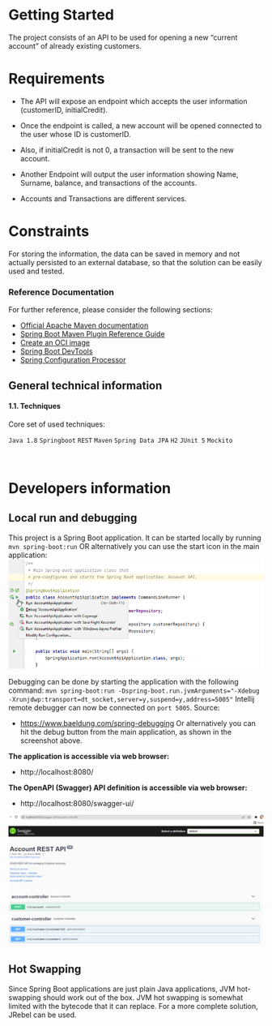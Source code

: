 # Getting Started

The project consists of an API to be used for opening a new “current account” of already existing  customers.
# Requirements
* The API will expose an endpoint which accepts the user information (customerID,
initialCredit).
* Once the endpoint is called, a new account will be opened connected to the user whose ID is
customerID.
* Also, if initialCredit is not 0, a transaction will be sent to the new account.
* Another Endpoint will output the user information showing Name, Surname, balance, and
transactions of the accounts.

* Accounts and Transactions are different services.

# Constraints
For storing the information, the data can be saved in memory and not actually persisted to an
external database, so that the solution can be easily used and tested. 

### Reference Documentation

For further reference, please consider the following sections:

* [Official Apache Maven documentation](https://maven.apache.org/guides/index.html)
* [Spring Boot Maven Plugin Reference Guide](https://docs.spring.io/spring-boot/docs/2.6.4/maven-plugin/reference/html/)
* [Create an OCI image](https://docs.spring.io/spring-boot/docs/2.6.4/maven-plugin/reference/html/#build-image)
* [Spring Boot DevTools](https://docs.spring.io/spring-boot/docs/2.6.4/reference/htmlsingle/#using-boot-devtools)
* [Spring Configuration Processor](https://docs.spring.io/spring-boot/docs/2.6.4/reference/htmlsingle/#configuration-metadata-annotation-processor)

## General technical information ##

#### 1.1. Techniques
Core set of used techniques:

`Java 1.8` `Springboot` `REST` `Maven` `Spring Data JPA` `H2` `JUnit 5` `Mockito`

<br/>

# Developers information #

## Local run and debugging ##

This project is a Spring Boot application. It can be started locally by running `mvn spring-boot:run`
OR alternatively you can use the start icon in the main application:
![img_8.png](img_8.png)

Debugging can be done by starting the application with the following command:
`mvn spring-boot:run -Dspring-boot.run.jvmArguments="-Xdebug -Xrunjdwp:transport=dt_socket,server=y,suspend=y,address=5005"`
Intellij remote debugger can now be connected on `port 5005`.
Source:
- https://www.baeldung.com/spring-debugging
  Or alternatively you can hit the debug button from the main application, as shown in the screenshot above.

**The application is accessible via web browser:**
- http://localhost:8080/

**The OpenAPI (Swagger) API definition is accessible via web browser:**
- http://localhost:8080/swagger-ui/

![img.png](img.png)



## Hot Swapping ##
Since Spring Boot applications are just plain Java applications, JVM hot-swapping should work out of the box.
JVM hot swapping is somewhat limited with the bytecode that it can replace. For a more complete solution, JRebel can be used.

<br/>




